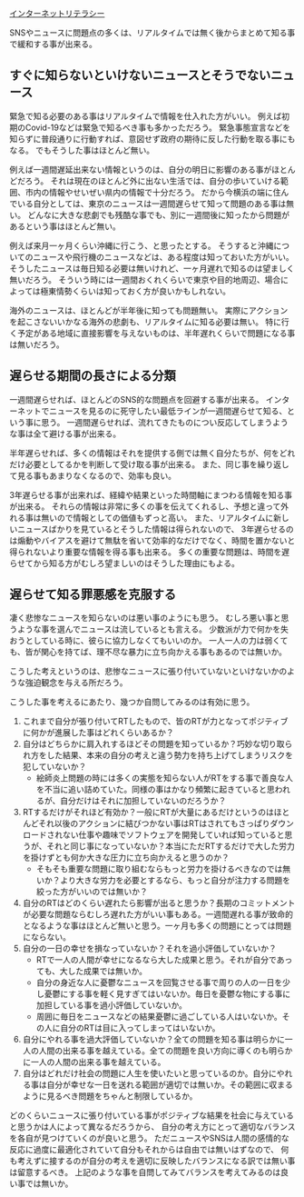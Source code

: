 [インターネットリテラシー](インターネットリテラシー.md)

SNSやニュースに問題点の多くは、リアルタイムでは無く後からまとめて知る事で緩和する事が出来る。

## すぐに知らないといけないニュースとそうでないニュース

緊急で知る必要のある事はリアルタイムで情報を仕入れた方がいい。
例えば初期のCovid-19などは緊急で知るべき事も多かっただろう。
緊急事態宣言などを知らずに普段通りに行動すれば、意図せず政府の期待に反した行動を取る事にもなる。
でもそうした事はほとんど無い。

例えば一週間遅延出来ない情報というのは、自分の明日に影響のある事がほとんどだろう。
それは現在のほとんど外に出ない生活では、自分の歩いていける範囲、市内の情報やせいぜい県内の情報で十分だろう。
だから今横浜の端に住んでいる自分としては、東京のニュースは一週間遅らせて知って問題のある事は無い。
どんなに大きな悲劇でも残酷な事でも、別に一週間後に知ったから問題があるという事はほとんど無い。

例えば来月一ヶ月くらい沖縄に行こう、と思ったとする。
そうすると沖縄についてのニュースや飛行機のニュースなどは、ある程度は知っておいた方がいい。
そうしたニュースは毎日知る必要は無いけれど、一ヶ月遅れで知るのは望ましく無いだろう。
そういう時には一週間おくれくらいで東京や目的地周辺、場合によっては極東情勢くらいは知っておく方が良いかもしれない。

海外のニュースは、ほとんどが半年後に知っても問題無い。
実際にアクションを起こさないいかなる海外の悲劇も、リアルタイムに知る必要は無い。
特に行く予定がある地域に直接影響を与えないものは、半年遅れくらいで問題になる事は無いだろう。

## 遅らせる期間の長さによる分類

一週間遅らせれば、ほとんどのSNS的な問題点を回避する事が出来る。
インターネットでニュースを見るのに死守したい最低ラインが一週間遅らせて知る、という事に思う。
一週間遅らせれば、流れてきたものについ反応してしまうような事は全て避ける事が出来る。

半年遅らせれば、多くの情報はそれを提供する側では無く自分たちが、何をどれだけ必要としてるかを判断して受け取る事が出来る。
また、同じ事を繰り返して見る事もあまりなくなるので、効率も良い。

3年遅らせる事が出来れば、経緯や結果といった時間軸にまつわる情報を知る事が出来る。
それらの情報は非常に多くの事を伝えてくれるし、予想と違って外れる事は無いので情報としての価値もずっと高い。
また、リアルタイムに新しいニュースばかりを見ているとそうした情報は得られないので、
3年遅らせるのは煽動やバイアスを避けて無駄を省いて効率的なだけでなく、時間を置かないと得られないより重要な情報を得る事も出来る。
多くの重要な問題は、時間を遅らせてから知る方がむしろ望ましいのはそうした理由にもよる。

## 遅らせて知る罪悪感を克服する

凄く悲惨なニュースを知らないのは悪い事のようにも思う。
むしろ悪い事と思うような事を選んでニュースは流しているとも言える。
少数派が力で何かを失おうとしている時に、彼らに協力しなくてもいいのか。
一人一人の力は弱くても、皆が関心を持てば、理不尽な暴力に立ち向かえる事もあるのでは無いか。

こうした考えというのは、悲惨なニュースに張り付いていないといけないかのような強迫観念を与える所だろう。

こうした事を考えるにあたり、幾つか自問してみるのは有効に思う。

1. これまで自分が張り付いてRTしたもので、皆のRTが力となってポジティブに何かが進展した事はどれくらいあるか？
2. 自分はどちらかに肩入れするほどその問題を知っているか？巧妙な切り取られ方をした結果、本来の自分の考えと違う勢力を持ち上げてしまうリスクを犯していないか？
   - 絵師炎上問題の時には多くの実態を知らない人がRTをする事で善良な人を不当に追い詰めていた。同様の事はかなり頻繁に起きていると思われるが、自分だけはそれに加担していないのだろうか？
3. RTするだけがそれほど有効か？一般にRTが大量にあるだけというのはほとんどそれ以後のアクションに結びつかない事はRTはされてもさっぱりダウンロードされない仕事や趣味でソフトウェアを開発していれば知っていると思うが、それと同じ事になっていないか？本当にただRTするだけで大した労力を掛けずとも何か大きな圧力に立ち向かえると思うのか？
    - そもそも重要な問題に取り組むならもっと労力を掛けるべきなのでは無いか？より大きな労力を必要とするなら、もっと自分が注力する問題を絞った方がいいのでは無いか？
4. 自分のRTはどのくらい遅れたら影響が出ると思うか？長期のコミットメントが必要な問題ならむしろ遅れた方がいい事もある。一週間遅れる事が致命的となるような事はほとんど無いと思う。一ヶ月も多くの問題にとっては問題にならない。
5. 自分の一日の幸せを損なっていないか？それを過小評価していないか？
   - RTで一人の人間が幸せになるなら大した成果と思う。それが自分であっても、大した成果では無いか。
   - 自分の身近な人に憂鬱なニュースを回覧させる事で周りの人の一日を少し憂鬱にする事を軽く見すぎてはいないか。毎日を憂鬱な物にする事に加担している事を過小評価していないか。
   - 周囲に毎日をニュースなどの結果憂鬱に過ごしている人はいないか。その人に自分のRTは目に入ってしまってはいないか。
6. 自分にやれる事を過大評価していないか？全ての問題を知る事は明らかに一人の人間の出来る事を越えている。全ての問題を良い方向に導くのも明らかに一人の人間の出来る事を越えている。
7. 自分はどれだけ社会の問題に人生を使いたいと思っているのか。自分にやれる事は自分が幸せな一日を送れる範囲が適切では無いか。その範囲に収まるように見るべき問題をちゃんと制限しているか。

どのくらいニュースに張り付いている事がポジティブな結果を社会に与えていると思うかは人によって異なるだろうから、
自分の考え方にとって適切なバランスを各自が見つけていくのが良いと思う。
ただニュースやSNSは人間の感情的な反応に過度に最適化されていて自分もそれからは自由では無いはずなので、
何も考えずに接するのが自分の考えを適切に反映したバランスになる訳では無い事は留意するべき。
上記のような事を自問してみてバランスを考えてみるのは良い事では無いか。